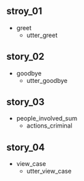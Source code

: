 ## stroy_01
* greet
  - utter_greet
## story_02
* goodbye
  - utter_goodbye
## story_03
* people_involved_sum
  - actions_criminal
## story_04
* view_case
  - utter_view_case